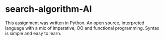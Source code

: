 # search-algorithm-AI
 This assignment was written in Python. An open source, interpreted language
 with a mix of imperative, OO and functional programming. Syntax is simple
 and easy to learn.
